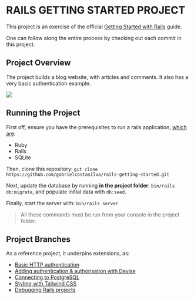 # RAILS GETTING STARTED PROJECT
This project is an exercise of the official [Getting Started with Rails](https://guides.rubyonrails.org/getting_started.html) guide.

One can follow along the entire process by checking out each commit in this project.

## Project Overview
The project builds a blog website, with articles and comments. It also has a very basic authentication example.

<img src="getting-started.gif" />

## Running the Project
First off, ensure you have the prerequisites to run a rails application, [which are](https://guides.rubyonrails.org/getting_started.html#creating-a-new-rails-project-installing-rails):
- Ruby
- Rails
- SQLite

Then, clone this repository: `git clone https://github.com/gabrielcostasilva/rails-getting-started.git`

Next, update the database by running **in the project folder**: `bin/rails db:migrate`, and populate initial data with `db:seed`.

Finally, start the server with: `bin/rails server`

> All these commands must be run from your console in the project folder.

## Project Branches

As a reference project, it underpins extensions, as:

- [Basic HTTP authentication](https://github.com/gabrielcostasilva/rails-getting-started/tree/basic-auth)
- [Adding authentication & authorisation with Devise](https://github.com/gabrielcostasilva/rails-getting-started/tree/auth-devise)
- [Connecting to PostgreSQL](https://github.com/gabrielcostasilva/rails-getting-started/tree/postgres)
- [Styling with Tailwind CSS](https://github.com/gabrielcostasilva/rails-getting-started/tree/tailwind)
- [Debugging Rails projects](https://github.com/gabrielcostasilva/rails-getting-started/tree/debugging)

